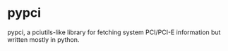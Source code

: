 # pypci
pypci, a pciutils-like library for fetching system PCI/PCI-E information but written mostly in python.
